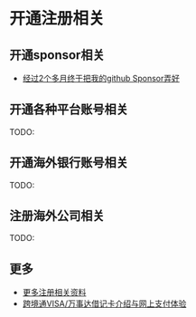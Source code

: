 # 开通注册相关

## 开通sponsor相关
- [经过2个多月终于把我的github Sponsor弄好](<Docs/开通sponsor相关/经过2个多月终于把我的github Sponsor弄好.md>)

## 开通各种平台账号相关
TODO:

## 开通海外银行账号相关
TODO:

## 注册海外公司相关

TODO:

## 更多
- [更多注册相关资料](https://chuhaime.com/shoukuan/index.html)
- [跨境通VISA/万事达借记卡介绍与网上支付体验](https://poplite.xyz/post/2018/03/05/boc-debit-card-guide-for-online-payment.html)
